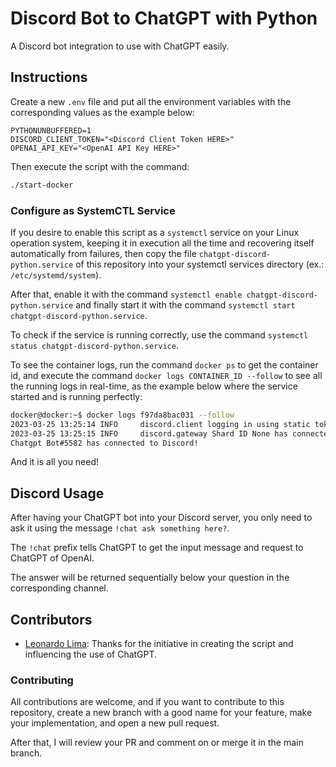 # Discord Bot to ChatGPT with Python

A Discord bot integration to use with ChatGPT easily.

## Instructions

Create a new `.env` file and put all the environment variables with the corresponding values as the example below:

```dotenv
PYTHONUNBUFFERED=1
DISCORD_CLIENT_TOKEN="<Discord Client Token HERE>"
OPENAI_API_KEY="<OpenAI API Key HERE>"
```

Then execute the script with the command:

```bash
./start-docker
```

### Configure as SystemCTL Service

If you desire to enable this script as a `systemctl` service on your Linux operation system, keeping it in execution all the time and recovering itself automatically from failures, then copy the file `chatgpt-discord-python.service` of this repository into your systemctl services directory (ex.: `/etc/systemd/system`).

After that, enable it with the command `systemctl enable chatgpt-discord-python.service` and finally start it with the command `systemctl start chatgpt-discord-python.service`.

To check if the service is running correctly, use the command `systemctl status chatgpt-discord-python.service`.

To see the container logs, run the command `docker ps` to get the container id, and execute the command `docker logs CONTAINER_ID --follow` to see all the running logs in real-time, as the example below where the service started and is running perfectly:

```bash
docker@docker:~$ docker logs f97da8bac031 --follow
2023-03-25 13:25:14 INFO     discord.client logging in using static token
2023-03-25 13:25:15 INFO     discord.gateway Shard ID None has connected to Gateway (Session ID: 538bf54f6cf1f93b3dcca).
Chatgpt Bot#5582 has connected to Discord!
```

And it is all you need!

## Discord Usage

After having your ChatGPT bot into your Discord server, you only need to ask it using the message `!chat ask something here?`.

The `!chat` prefix tells ChatGPT to get the input message and request to ChatGPT of OpenAI.

The answer will be returned sequentially below your question in the corresponding channel.

## Contributors

* [Leonardo Lima](https://github.com/leop25): Thanks for the initiative in creating the script and influencing the use of ChatGPT.

### Contributing

All contributions are welcome, and if you want to contribute to this repository, create a new branch with a good name for your feature, make your implementation, and open a new pull request.

After that, I will review your PR and comment on or merge it in the main branch.
